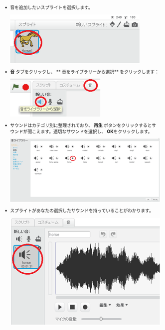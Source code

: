 + 音を追加したいスプライトを選択します。
    
    ![スクリーンショット](images/sprite-select.png)

+ **音** タブをクリックし、 ** 音をライブラリーから選択** をクリックします：
    
    ![スクリーンショット](images/import-sound.png)

+ サウンドはカテゴリ別に整理されており、 **再生** ボタンをクリックするとサウンドが聞こえます。適切なサウンドを選択し、 **OK**をクリックします。
    
    ![スクリーンショット](images/choose-sound.png)

+ スプライトがあなたの選択したサウンドを持っていることがわかります。
    
    ![スクリーンショット](images/sound-imported.png)